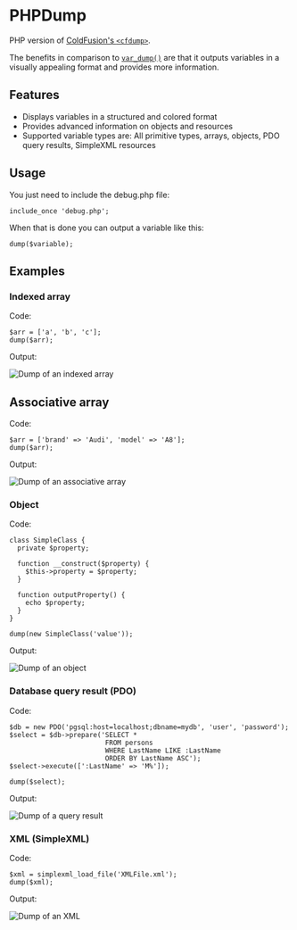 # PHPDump

PHP version of [ColdFusion's `<cfdump>`](https://wikidocs.adobe.com/wiki/display/coldfusionen/cfdump).

The benefits in comparison to [`var_dump()`](http://de2.php.net/manual/function.var-dump.php) are that it outputs variables in a visually appealing format and provides more information.

## Features
* Displays variables in a structured and colored format
* Provides advanced information on objects and resources
* Supported variable types are: All primitive types, arrays, objects, PDO query results, SimpleXML resources

## Usage

You just need to include the debug.php file:

```
include_once 'debug.php';
```

When that is done you can output a variable like this:

```
dump($variable);
```

## Examples
### Indexed array
Code:
```
$arr = ['a', 'b', 'c'];
dump($arr);
```

Output:

![Dump of an indexed array](https://cloud.githubusercontent.com/assets/958943/4642523/271b87c4-5446-11e4-82d7-63d6fcee82fc.png)

## Associative array
Code:
```
$arr = ['brand' => 'Audi', 'model' => 'A8'];
dump($arr);
```

Output:

![Dump of an associative array](https://cloud.githubusercontent.com/assets/958943/4642532/32a1833c-5446-11e4-8946-c49c09f3359d.png)

### Object
Code:
```
class SimpleClass {
  private $property;

  function __construct($property) {
    $this->property = $property;
  }

  function outputProperty() {
    echo $property;
  }
}

dump(new SimpleClass('value'));
```

Output:

![Dump of an object](https://cloud.githubusercontent.com/assets/958943/4642630/6b644ad2-5447-11e4-9cb3-79e0561af016.png)

### Database query result (PDO)
Code:
```
$db = new PDO('pgsql:host=localhost;dbname=mydb', 'user', 'password');
$select = $db->prepare('SELECT *
                        FROM persons
                        WHERE LastName LIKE :LastName
                        ORDER BY LastName ASC');
$select->execute([':LastName' => 'M%']);

dump($select);
```

Output:

![Dump of a query result](https://cloud.githubusercontent.com/assets/958943/4642926/3a28adfc-544a-11e4-9c77-fc2e7372c7ba.png)


### XML (SimpleXML)
Code:
```
$xml = simplexml_load_file('XMLFile.xml');
dump($xml);
```

Output:

![Dump of an XML](https://cloud.githubusercontent.com/assets/958943/4642998/0e97fb10-544b-11e4-921b-d99474e7c40c.png)
